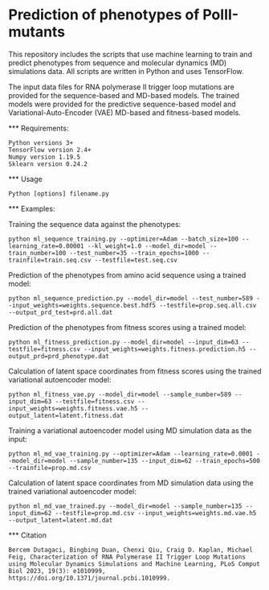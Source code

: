 # Prediction of phenotypes of PolII-mutants

This repository includes the scripts that use machine learning to train and predict phenotypes from sequence and molecular dynamics (MD) simulations data. All scripts are written in Python and uses TensorFlow. 

The input data files for RNA polymerase II trigger loop mutations are provided for the sequence-based and MD-based models. The trained models were provided for the predictive sequence-based model and Variational-Auto-Encoder (VAE) MD-based and fitness-based models.  

*** Requirements:
```
Python versions 3+
TensorFlow version 2.4+
Numpy version 1.19.5
Sklearn version 0.24.2
```
*** Usage
```
Python [options] filename.py
```
*** Examples:

Training the sequence data against the phenotypes:
```
python ml_sequence_training.py --optimizer=Adam --batch_size=100 --learning_rate=0.00001 --kl_weight=1.0 --model_dir=model --train_number=100 --test_number=35 --train_epochs=1000 --trainfile=train.seq.csv --testfile=test.seq.csv
```
Prediction of the phenotypes from amino acid sequence using a trained model:
```
python ml_sequence_prediction.py --model_dir=model --test_number=589 --input_weights=weights.sequence.best.hdf5 --testfile=prop.seq.all.csv --output_prd_test=prd.all.dat
```
Prediction of the phenotypes from fitness scores using a trained model:
```
python ml_fitness_prediction.py --model_dir=model --input_dim=63 --testfile=fitness.csv --input_weights=weights.fitness.prediction.h5 --output_prd=prd_phenotype.dat
```
Calculation of latent space coordinates from fitness scores using the trained variational autoencoder model:
```
python ml_fitness_vae.py --model_dir=model --sample_number=589 --input_dim=63 --testfile=fitness.csv --input_weights=weights.fitness.vae.h5 --output_latent=latent.fitness.dat
```
Training a variational autoencoder model using MD simulation data as the input:
```
python ml_md_vae_training.py --optimizer=Adam --learning_rate=0.0001 --model_dir=model --sample_number=135 --input_dim=62 --train_epochs=500 --trainfile=prop.md.csv
```
Calculation of latent space coordinates from MD simulation data using the trained variational autoencoder model:
```
python ml_md_vae_trained.py --model_dir=model --sample_number=135 --input_dim=62 --testfile=prop.md.csv --input_weights=weights.md.vae.h5 --output_latent=latent.md.dat
```
*** Citation
```
Bercem Dutagaci, Bingbing Duan, Chenxi Qiu, Craig D. Kaplan, Michael Feig, Characterization of RNA Polymerase II Trigger Loop Mutations using Molecular Dynamics Simulations and Machine Learning, PLoS Comput Biol 2023, 19(3): e1010999, https://doi.org/10.1371/journal.pcbi.1010999. 
```
